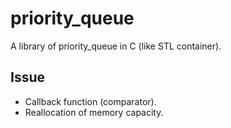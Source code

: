 # priority_queue
A library of priority_queue in C (like STL container).

## Issue
- Callback function (comparator).
- Reallocation of memory capacity.
